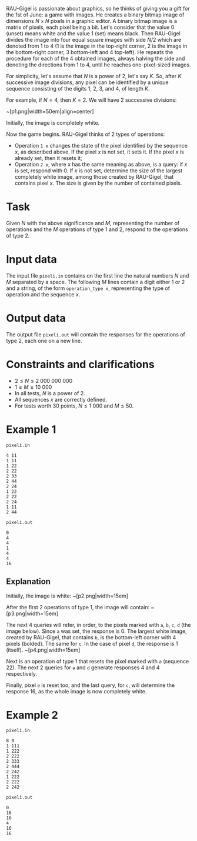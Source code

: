 RAU-Gigel is passionate about graphics, so he thinks of giving you a gift for the 1st of June: a game with images. He creates a binary bitmap image of dimensions $N \times N$ pixels in a graphic editor. A binary bitmap image is a matrix of pixels, each pixel being a bit. Let's consider that the value $0$ (unset) means white and the value $1$ (set) means black. Then RAU-Gigel divides the image into four equal square images with side $N / 2$ which are denoted from 1 to 4 (1 is the image in the top-right corner, 2 is the image in the bottom-right corner, 3 bottom-left and 4 top-left). He repeats the procedure for each of the 4 obtained images, always halving the side and denoting the directions from 1 to 4, until he reaches one-pixel-sized images.

For simplicity, let's assume that $N$ is a power of $2$, let's say $K$. So, after $K$ successive image divisions, any pixel can be identified by a unique sequence consisting of the digits 1, 2, 3, and 4, of length $K$.

For example, if $N = 4$, then $K = 2$. We will have $2$ successive divisions:

~[p1.png|width=50em|align=center]

Initially, the image is completely white.

Now the game begins. RAU-Gigel thinks of 2 types of operations:
- Operation `1 x` changes the state of the pixel identified by the sequence $x$, as described above. If the pixel $x$ is not set, it sets it. If the pixel $x$ is already set, then it resets it;
- Operation `2 x`, where $x$ has the same meaning as above, is a query: if $x$ is set, respond with $0$. If $x$ is not set, determine the size of the largest completely white image, among those created by RAU-Gigel, that contains pixel $x$. The size is given by the number of contained pixels.

# Task
Given $N$ with the above significance and $M$, representing the number of operations and the $M$ operations of type 1 and 2, respond to the operations of type 2.

# Input data
The input file `pixeli.in` contains on the first line the natural numbers $N$ and $M$ separated by a space. The following $M$ lines contain a digit either $1$ or $2$ and a string, of the form `operation_type x`, representing the type of operation and the sequence $x$.

# Output data
The output file `pixeli.out` will contain the responses for the operations of type 2, each one on a new line.

# Constraints and clarifications
- $2 \le N \le 2\ 000\ 000\ 000$
- $1 \le M \le 10\ 000$
- In all tests, $N$ is a power of $2$.
- All sequences $x$ are correctly defined.
- For tests worth 30 points, $N \le 1\ 000$ and $M \le 50$.

# Example 1
`pixeli.in`
```
4 11
1 11
1 22
2 22
2 33
2 44
2 24
1 22
2 22
2 24
1 11
2 44
```
`pixeli.out`
```
0
4
4
1
4
4
16
```
## Explanation
Initially, the image is white:
~[p2.png|width=15em]

After the first 2 operations of type 1, the image will contain:
~[p3.png|width=15em]

The next 4 queries will refer, in order, to the pixels marked with `a`, `b`, `c`, `d` (the image below). Since `a` was set, the response is $0$. The largest white image, created by RAU-Gigel, that contains `b`, is the bottom-left corner with $4$ pixels (bolded). The same for `c`. In the case of pixel `d`, the response is $1$ (itself).
~[p4.png|width=15em]

Next is an operation of type 1 that resets the pixel marked with `a` (sequence $22$). The next 2 queries for `a` and `d` generate responses $4$ and $4$ respectively.

Finally, pixel `e` is reset too, and the last query, for `c`, will determine the response $16$, as the whole image is now completely white.

# Example 2
`pixeli.in`
```
8 9
1 111
1 222
2 222
2 333
2 444
2 242
1 222
2 222
2 242
```
`pixeli.out`
```
0
16
16
4
16
16
```
